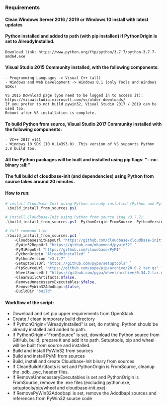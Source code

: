 ### Requirements ###

#### Clean Windows Server 2016 / 2019 or Windows 10 install with latest updates

#### Python installed and added to path (with pip installed) if PythonOrigin is set to AlreadyInstalled.
    Download link: https://www.python.org/ftp/python/3.7.7/python-3.7.7-amd64.exe

#### Visual Studio 2015 Community installed, with the following components:
    - Programming Languages -> Visual C++ (all)
    - Windows and Web Development -> Windows 8.1 (only Tools and Windows SDKs)

    VS 2015 Download page (you need to be logged in to access it): https://visualstudio.microsoft.com/vs/older-downloads/
    If you prefer to not build pywin32, Visual Studio 2017 / 2019 can be used too.
    Reboot after VS installation is complete.

#### To build Python from source, Visual Studio 2017 Community installed with the following components:
    - VC++ 2017 v141
    - Windows 10 SDK (10.0.14393.0). This version of VS supports Python 3.8 build too.

#### All the Python packages will be built and installed using pip flags: "--no-binary :all:"

#### The full build of cloudbase-init (and dependencies) using Python from source takes around 20 minutes.

#### How to run:


```powershell
# install Cloudbase-Init using Python already installed (Python and Python scripts folders should be added to path).
.\build_install_from_sources.ps1

# install Cloudbase-Init using Python from source (tag v3.7.7)
.\build_install_from_sources.ps1 -PythonOrigin FromSource -PythonVersion "v3.7.7"

# full command line
.\build_install_from_sources.ps1 `
    -CloudbaseInitRepoUrl "https://github.com/cloudbase/cloudbase-init" `
    -PyWin32RepoUrl "https://github.com/mhammond/pywin32" `
    -PyMiRepoUrl "https://github.com/cloudbase/PyMI" `
    -PythonOrigin "AlreadyInstalled" `
    -PythonVersion "v3.7.7" `
    -SetuptoolsUrl "https://github.com/pypa/setuptools" `
    -PipSourceUrl "https://github.com/pypa/pip/archive/20.0.2.tar.gz" `
    -WheelSourceUrl "https://github.com/pypa/wheel/archive/0.34.2.tar.gz" `,
    -CleanBuildArtifacts:$false,
    -RemoveUnnecessaryExecutables:$false,
    -RemovePyWin32Adodbapi:$false,
    -BuildDir "build"
```


#### Workflow of the script:
   - Download and set pip upper requirements from OpenStack
   - Create / clean temporary build directory
   - If PythonOrigin="AlreadyInstalled" is set, do nothing. Python should be already installed and added to path.
   - If PythonOrigin="FromSource" is set, download the Python source from GitHub, build, prepare it and add it to path. Setuptools, pip and wheel will be built from source and installed.
   - Build and install PyWin32 from sources
   - Build and install PyMI from sources
   - Build, install and create Cloudbase-Init binary from sources
   - If CleanBuildArtifacts is set and PythonOrigin is FromSource, cleanup the .pdb, .pyc, header files.
   - If RemoveUnnecessaryExecutables is set and PythonOrigin is FromSource, remove the .exe files (excluding python.exe, setuptools/pip/wheel and cloudbase-init.exe).
   - If RemovePyWin32Adodbapi is set, remove the Adodbapi sources and references from PyWin32 source code
